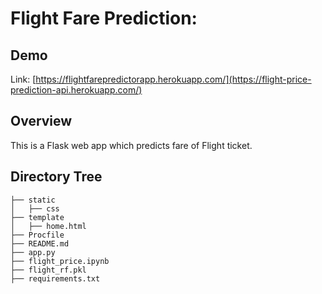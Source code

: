 # Flight Fare Prediction: 

## Demo
Link: [https://flightfarepredictorapp.herokuapp.com/](https://flight-price-prediction-api.herokuapp.com/)

## Overview
This is a Flask web app which predicts fare of Flight ticket.

## Directory Tree 
```
├── static 
│   ├── css
├── template
│   ├── home.html
├── Procfile
├── README.md
├── app.py
├── flight_price.ipynb
├── flight_rf.pkl
├── requirements.txt
```
